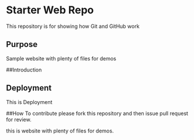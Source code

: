 # Starter Web Repo

This repository is for showing how Git and GitHub work

## Purpose

Sample website with plenty of files for demos


##Introduction


## Deployment
This is Deployment 

##How To contribute
please fork this repository and then issue pull request for review.

this is website with plenty of files for demos.
